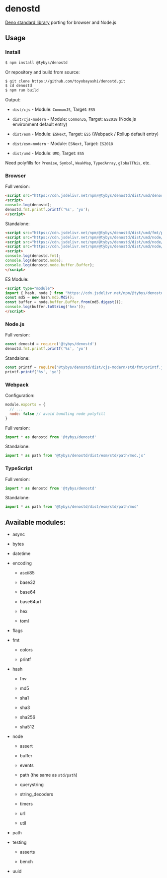 # denostd

[Deno standard library](https://deno.land/std) porting for browser and Node.js

## Usage

### Install

``` bash
$ npm install @tybys/denostd
```

Or repository and build from source:

``` bash
$ git clone https://github.com/toyobayashi/denostd.git
$ cd denostd
$ npm run build
```

Output:

* `dist/cjs` - Module: `CommonJS`, Target: `ES5`

* `dist/cjs-modern` - Module: `CommonJS`, Target: `ES2018` (Node.js environment default entry)

* `dist/esm` - Module: `ESNext`, Target: `ES5` (Webpack / Rollup default entry)

* `dist/esm-modern` - Module: `ESNext`, Target: `ES2018`

* `dist/umd` - Module: `UMD`, Target: `ES5`

Need polyfills for `Promise`, `Symbol`, `WeakMap`, `TypedArray`, `globalThis`, etc.

### Browser

Full version:

``` html
<script src="https://cdn.jsdelivr.net/npm/@tybys/denostd/dist/umd/denostd.min.js"></script>
<script>
console.log(denostd);
denostd.fmt.printf.printf('%s', 'yo');
</script>
```

Standalone:

``` html
<script src="https://cdn.jsdelivr.net/npm/@tybys/denostd/dist/umd/fmt/printf.min.js"></script>
<script src="https://cdn.jsdelivr.net/npm/@tybys/denostd/dist/umd/node/buffer.min.js"></script>
<script src="https://cdn.jsdelivr.net/npm/@tybys/denostd/dist/umd/node/events.min.js"></script>
<script src="https://cdn.jsdelivr.net/npm/@tybys/denostd/dist/umd/node/path.min.js"></script>
<script>
console.log(denostd.fmt);
console.log(denostd.node);
console.log(denostd.node.buffer.Buffer);
</script>
```

ES Module:

``` html
<script type="module">
import { hash, node } from "https://cdn.jsdelivr.net/npm/@tybys/denostd/dist/esm-modern/index.js";
const md5 = new hash.md5.Md5();
const buffer = node.buffer.Buffer.from(md5.digest());
console.log(buffer.toString('hex'));
</script>
```

### Node.js

Full version:

``` js
const denostd = require('@tybys/denostd')
denostd.fmt.printf.printf('%s', 'yo')
```

Standalone:

``` js
const printf = require('@tybys/denostd/dist/cjs-modern/std/fmt/printf.js')
printf.printf('%s', 'yo')
```

### Webpack

Configuration:

``` js
module.exports = {
  // ...
  node: false // avoid bundling node polyfill
}
```

Full version:

``` js
import * as denostd from '@tybys/denostd'
```

Standalone:

``` js
import * as path from '@tybys/denostd/dist/esm/std/path/mod.js'
```

### TypeScript

Full version:

``` js
import * as denostd from '@tybys/denostd'
```

Standalone:

``` js
import * as path from '@tybys/denostd/dist/esm/std/path/mod'
```

## Available modules:

* async

* bytes

* datetime

* encoding

    * ascii85

    * base32
    
    * base64
    
    * base64url
    
    * hex
    
    * toml

* flags

* fmt

    * colors

    * printf

* hash

    * fnv

    * md5

    * sha1

    * sha3

    * sha256

    * sha512

* node

    * assert

    * buffer

    * events

    * path (the same as `std/path`)

    * querystring

    * string_decoders

    * timers

    * url

    * util

* path

* testing

    * asserts

    * bench

* uuid
